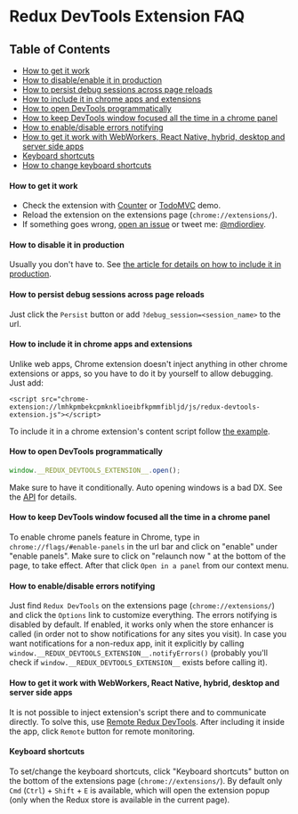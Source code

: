 # Redux DevTools Extension FAQ

## Table of Contents
- [How to get it work](#how-to-get-it-work)
- [How to disable/enable it in production](#how-to-disableenable-it-in-production)
- [How to persist debug sessions across page reloads](#how-to-persist-debug-sessions-across-page-reloads)
- [How to include it in chrome apps and extensions](#how-to-include-it-in-chrome-apps-and-extensions)
- [How to open DevTools programmatically](#how-to-open-devtools-programmatically)
- [How to keep DevTools window focused all the time in a chrome panel](#how-to-open-devtools-programmatically)
- [How to enable/disable errors notifying](#how-to-enabledisable-errors-notifying)
- [How to get it work with WebWorkers, React Native, hybrid, desktop and server side apps](#how-to-get-it-work-with-webworkers-react-native-hybrid-desktop-and-server-side-apps)
- [Keyboard shortcuts](#keyboard-shortcuts)
- [How to change keyboard shortcuts](#how-to-change-keyboard-shortcuts)

#### How to get it work
- Check the extension with [Counter](http://zalmoxisus.github.io/examples/counter/) or [TodoMVC](http://zalmoxisus.github.io/examples/todomvc/) demo.
- Reload the extension on the extensions page (`chrome://extensions/`).
- If something goes wrong, [open an issue](https://github.com/zalmoxisus/redux-devtools-extension/issues) or tweet me: [@mdiordiev](https://twitter.com/mdiordiev).

#### How to disable it in production
Usually you don't have to. See [the article for details on how to include it in production](https://medium.com/@zalmoxis/using-redux-devtools-in-production-4c5b56c5600f). 
#### How to persist debug sessions across page reloads
Just click the `Persist` button or add `?debug_session=<session_name>` to the url.
#### How to include it in chrome apps and extensions
Unlike web apps, Chrome extension doesn't inject anything in other chrome extensions or apps, so you have to do it by yourself to allow debugging. Just add:
```
<script src="chrome-extension://lmhkpmbekcpmknklioeibfkpmmfibljd/js/redux-devtools-extension.js"></script>
```
To include it in a chrome extension's content script follow [the example](https://github.com/zalmoxisus/browser-redux/commit/df2db9ee11f2d197c4329b2c8a6e197da1edffd4). 
#### How to open DevTools programmatically
```js
window.__REDUX_DEVTOOLS_EXTENSION__.open();
```
Make sure to have it conditionally. Auto opening windows is a bad DX. See the [API](https://github.com/zalmoxisus/redux-devtools-extension/blob/master/docs/API/Methods.md#open) for details.
#### How to keep DevTools window focused all the time in a chrome panel
To enable chrome panels feature in Chrome, type in `chrome://flags/#enable-panels` in the url bar and click on "enable" under "enable panels". Make sure to click on "relaunch now " at the bottom of the page, to take effect. After that click `Open in a panel` from our context menu.
#### How to enable/disable errors notifying
Just find `Redux DevTools` on the extensions page (`chrome://extensions/`) and click the `Options` link to customize everything. The errors notifying is disabled by default. If enabled, it works only when the store enhancer is called (in order not to show notifications for any sites you visit). In case you want notifications for a non-redux app, init it explicitly by calling `window.__REDUX_DEVTOOLS_EXTENSION__.notifyErrors()` (probably you'll check if `window.__REDUX_DEVTOOLS_EXTENSION__` exists before calling it).
#### How to get it work with WebWorkers, React Native, hybrid, desktop and server side apps
It is not possible to inject extension's script there and to communicate directly. To solve this, use [Remote Redux DevTools](https://github.com/zalmoxisus/remote-redux-devtools). After including it inside the app, click `Remote` button for remote monitoring. 
#### Keyboard shortcuts
To set/change the keyboard shortcuts, click "Keyboard shortcuts" button on the bottom of the extensions page (`chrome://extensions/`). By default only `Cmd` (`Ctrl`) + `Shift` + `E` is available, which will open the extension popup (only when the Redux store is available in the current page).
